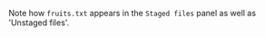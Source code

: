 
Note how `fruits.txt` appears in the `Staged files` panel as well as 'Unstaged files'.

<pic eager src="{{baseUrl}}/gitAndGithub/stage/images/sourcetreeMacStagedFileModified.png" width="600" />
<p/>
